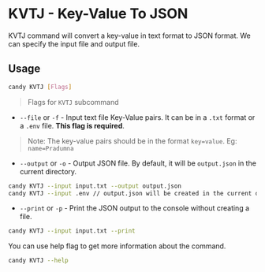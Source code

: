 # KVTJ - Key-Value To JSON

KVTJ command will convert a key-value in text format to JSON format. We can specify the input file and output file.

## Usage

```bash
candy KVTJ [Flags]
```

> Flags for `KVTJ` subcommand

- `--file` or `-f`  - Input text file Key-Value pairs. It can be in a `.txt` format or a `.env` file. **This flag is required**.

> Note: The key-value pairs should be in the format `key=value`. Eg: `name=Pradumna`

- `--output` or `-o` - Output JSON file. By default, it will be `output.json` in the current directory.

```bash
candy KVTJ --input input.txt --output output.json
candy KVTJ --input .env // output.json will be created in the current directory
```

- `--print` or `-p` - Print the JSON output to the console without creating a file.

```bash
candy KVTJ --input input.txt --print
```

You can use help flag to get more information about the command.

```bash
candy KVTJ --help
```